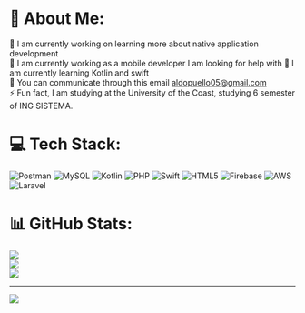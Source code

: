 # 💫 About Me:
🔭 I am currently working on learning more about native application development<br>🤝 I am currently working as a mobile developer I am looking for help with 🌱 I am currently learning Kotlin and swift<br>💬 You can communicate through this email aldopuello05@gmail.com<br>⚡ Fun fact, I am studying at the University of the Coast, studying 6 semester of ING SISTEMA.


# 💻 Tech Stack:
![Postman](https://img.shields.io/badge/Postman-FF6C37?style=plastic&logo=postman&logoColor=white) ![MySQL](https://img.shields.io/badge/mysql-%2300f.svg?style=plastic&logo=mysql&logoColor=white) ![Kotlin](https://img.shields.io/badge/kotlin-%230095D5.svg?style=plastic&logo=kotlin&logoColor=white) ![PHP](https://img.shields.io/badge/php-%23777BB4.svg?style=plastic&logo=php&logoColor=white) ![Swift](https://img.shields.io/badge/swift-F54A2A?style=plastic&logo=swift&logoColor=white) ![HTML5](https://img.shields.io/badge/html5-%23E34F26.svg?style=plastic&logo=html5&logoColor=white) ![Firebase](https://img.shields.io/badge/firebase-%23039BE5.svg?style=plastic&logo=firebase) ![AWS](https://img.shields.io/badge/AWS-%23FF9900.svg?style=plastic&logo=amazon-aws&logoColor=white) ![Laravel](https://img.shields.io/badge/laravel-%23FF2D20.svg?style=plastic&logo=laravel&logoColor=white)
# 📊 GitHub Stats:
![](https://github-readme-stats.vercel.app/api?username=Aldopuello1999&theme=dark&hide_border=false&include_all_commits=true&count_private=true)<br/>
![](https://github-readme-streak-stats.herokuapp.com/?user=Aldopuello1999&theme=dark&hide_border=false)<br/>
![](https://github-readme-stats.vercel.app/api/top-langs/?username=Aldopuello1999&theme=dark&hide_border=false&include_all_commits=true&count_private=true&layout=compact)

---
[![](https://visitcount.itsvg.in/api?id=Aldopuello1999&icon=0&color=0)](https://visitcount.itsvg.in)

<!-- Proudly created with GPRM ( https://gprm.itsvg.in ) -->
